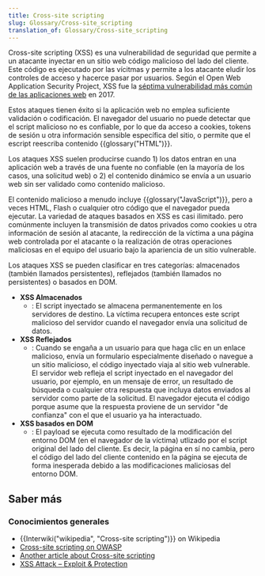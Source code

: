 ```yaml
---
title: Cross-site scripting
slug: Glossary/Cross-site_scripting
translation_of: Glossary/Cross-site_scripting
---
```

Cross-site scripting (XSS) es una vulnerabilidad de seguridad que permite a un atacante inyectar en un sitio web código malicioso del lado del cliente. Este código es ejecutado por las vícitmas y permite a los atacante eludir los controles de acceso y hacerce pasar por usuarios. Según el Open Web Application Security Project, XSS fue la [séptima vulnerabilidad más común de las aplicaciones web](https://www.owasp.org/images/7/72/OWASP_Top_10-2017_%28en%29.pdf.pdf) en 2017.

Estos ataques tienen éxito si la aplicación web no emplea suficiente validación o codificación. El navegador del usuario no puede detectar que el script malicioso no es confiable, por lo que da acceso a cookies, tokens de sesión u otra información sensible específica del sitio, o permite que el escript reescriba contenido {{glossary("HTML")}}.

Los ataques XSS suelen producirse cuando 1) los datos entran en una aplicación web a través de una fuente no confiable (en la mayoría de los casos, una solicitud web) o 2) el contenido dinámico se envía a un usuario web sin ser validado como contenido malicioso.

El contenido malicioso a menudo incluye {{glossary("JavaScript")}}, pero a veces HTML, Flash o cualquier otro código que el navegador pueda ejecutar. La variedad de ataques basados en XSS es casi ilimitado. pero comúnmente incluyen la transmisión de datos privados como cookies u otra información de sesión al atacante, la redirección de la víctima a una página web controlada por el atacante o la realización de otras operaciones maliciosas en el equipo del usuario bajo la apariencia de un sitio vulnerable.

Los ataques XSS se pueden clasificar en tres categorías: almacenados (también llamados persistentes), reflejados (también llamados no persistentes) o basados en DOM.

- **XSS Almacenados**
  - : El script inyectado se almacena permanentemente en los servidores de destino. La víctima recupera entonces este script malicioso del servidor cuando el navegador envía una solicitud de datos.
- **XSS Reflejados**
  - : Cuando se engaña a un usuario para que haga clic en un enlace malicioso, envía un formulario especialmente diseñado o navegue a un sitio malicioso, el código inyectado viaja al sitio web vulnerable. El servidor web refleja el script inyectado en el navegador del usuario, por ejemplo, en un mensaje de error, un resultado de búsqueda o cualquier otra respuesta que incluya datos enviados al servidor como parte de la solicitud. El navegador ejecuta el código porque asume que la respuesta proviene de un servidor "de confianza" con el que el usuario ya ha interactuado.
- **XSS basados en DOM**
  - : El payload se ejecuta como resultado de la modificación del entorno DOM (en el navegador de la víctima) utlizado por el script original del lado del cliente. Es decir, la página en sí no cambia, pero el código del lado del cliente contenido en la página se ejecuta de forma inesperada debido a las modificaciones maliciosas del entorno DOM.

## Saber más

### Conocimientos generales

- {{Interwiki("wikipedia", "Cross-site scripting")}} on Wikipedia
- [Cross-site scripting on OWASP](https://owasp.org/www-community/attacks/xss/)
- [Another article about Cross-site scripting](http://www.acunetix.com/blog/web-security-zone/articles/dom-xss-explained/)
- [XSS Attack – Exploit & Protection](https://secure.wphackedhelp.com/blog/wordpress-xss-attack/)

